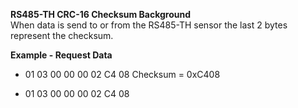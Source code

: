 **RS485-TH CRC-16 Checksum Background**  
When data is send to or from the RS485-TH sensor the last 2 bytes represent the checksum. 

**Example - Request Data**
- 01 03 00 00 00 02 C4 08  Checksum = 0xC408 

- 01 03 00 00 00 02 C4 08


